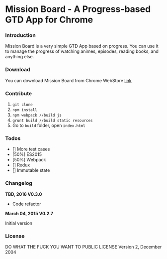 # Mission Board - A Progress-based GTD App for Chrome

### Introduction

Mission Board is a very simple GTD App based on progress. You can use it to manage the progress of watching animes, episodes, reading books, and anything else.

### Download

You can download Mission Board from Chrome WebStore [link](https://chrome.google.com/webstore/detail/mission-board/akojjilfeffkjafemodkhciiebhldnkb)

### Contribute

1. `git clone`
2. `npm install`
3. `npm webpack //build js`
4. `grunt build //build static resources`
5. Go to `build` folder, open `index.html`


### Todos

- [] More test cases
- [50%] ES2015
- [50%] Webpack
- [] Redux
- [] Immutable state

### Changelog

**TBD, 2016 V0.3.0**

- Code refactor

**March 04, 2015 V0.2.7**

Initial version

### License

DO WHAT THE FUCK YOU WANT TO PUBLIC LICENSE
Version 2, December 2004